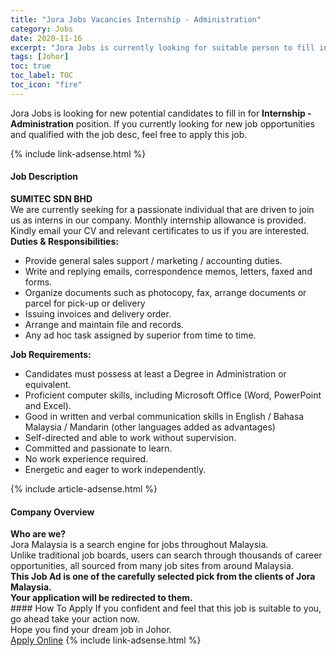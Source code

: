 ```yaml
---
title: "Jora Jobs Vacancies Internship - Administration" 
category: Jobs 
date: 2020-11-16 
excerpt: "Jora Jobs is currently looking for suitable person to fill in the Internship - Administration which positioned at Johor" 
tags: [Johor] 
toc: true 
toc_label: TOC 
toc_icon: "fire" 
--- 
```


<p>Jora Jobs is looking for new potential candidates to fill in for <b>Internship - Administration</b> position. If you currently looking for new job opportunities and qualified with the job desc, feel free to apply this job.
</p>{% include link-adsense.html %} 
<div><div><div><h4>Job Description</h4></div></div><div><div><span><div><div><strong>SUMITEC SDN BHD</strong></div><div>We are currently seeking for a passionate individual that are driven to join us as interns in our company. Monthly internship allowance is provided. Kindly email your CV and relevant certificates to us if you are interested.</div><div><div><strong>Duties &amp; Responsibilities:</strong></div><ul><li>Provide general sales support / marketing / accounting duties.</li><li>Write and replying emails, correspondence memos, letters, faxed and forms.</li><li>Organize documents such as photocopy, fax, arrange documents or parcel for pick-up or delivery</li><li>Issuing invoices and delivery order.</li><li>Arrange and maintain file and records.</li><li>Any ad hoc task assigned by superior from time to time.</li></ul><div><div><strong>Job Requirements:</strong></div><ul><li>Candidates must possess at least a Degree in Administration or equivalent.</li><li>Proficient computer skills, including Microsoft Office (Word, PowerPoint and Excel).</li><li>Good in written and verbal communication skills in English / Bahasa Malaysia / Mandarin (other languages added as advantages)</li><li>Self-directed and able to work without supervision.</li><li>Committed and passionate to learn.</li><li>No work experience required.</li><li>Energetic and eager to work independently.</li></ul></div></div></div></span></div></div></div> 
{% include article-adsense.html %} 
<div><div><div><h4>Company Overview</h4></div></div><div><div><span><div><div>
<strong>Who are we?</strong></div>
<div>
	Jora Malaysia is a search engine for jobs throughout Malaysia.<br>
	Unlike traditional job boards, users can search through thousands of career opportunities, all sourced from many job sites from around Malaysia.&#160;</div>
<div>
<div>
<strong>This Job Ad is one of the carefully selected pick from the clients of Jora Malaysia.</strong></div>
<div>
<strong>Your application will be redirected to them.</strong></div>
</div></div></span></div></div></div> 
#### How To Apply 
If you confident and feel that this job is suitable to you, go ahead take your action now. <br/> 
Hope you find your dream job in Johor. <br/> 
<a href="https://www.jobstreet.com.my/en/job/internship-administration-4424633?jobId=jobstreet-my-job-4424633&sectionRank=2&token=0~23767195-539d-435e-a4e8-c1e0dc4a42eb&fr=SRP%20View%20In%20New%20Ta" class="btn btn--info" target="_blank" rel="nofollow noopenner">Apply Online</a> 
{% include link-adsense.html %} 